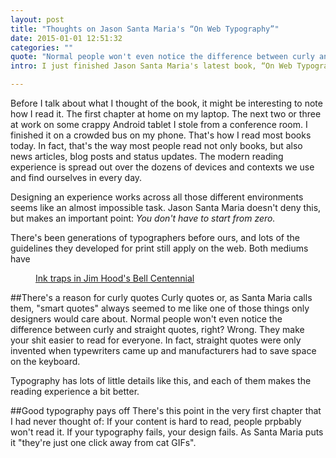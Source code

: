 ```yaml
---
layout: post
title: "Thoughts on Jason Santa Maria's “On Web Typography”"
date: 2015-01-01 12:51:32
categories: ""
quote: "Normal people won't even notice the difference between curly and straight quotes, right?"
intro: I just finished Jason Santa Maria's latest book, “On Web Typography”. Here's what I took away from it.

---
```


Before I talk about what I thought of the book, it might be interesting to note how I read it. The first chapter at home on my laptop. The next two or three at work on some crappy Android tablet I stole from a conference room. I finished it on a crowded bus on my phone. That's how I read most books today. In fact, that's the way most people read not only books, but also news articles, blog posts and status updates. The modern reading experience is spread out over the dozens of devices and contexts we use and find ourselves in every day.

Designing an experience works across all those different environments seems like an almost impossible task. Jason Santa Maria doesn't deny this, but makes an important point: *You don't have to start from zero.*

There's been generations of typographers before ours, and lots of the guidelines they developed for print still apply on the web. Both mediums have 

<figure>
	<a href="http://en.wikipedia.org/wiki/File:BellCenInk.svg">Ink traps in Jim Hood's Bell Centennial</a>
</figure>

##There's a reason for curly quotes
Curly quotes or, as Santa Maria calls them, "smart quotes" always seemed to me like one of those things only designers would care about. Normal people won't even notice the difference between curly and straight quotes, right? Wrong. They make your shit easier to read for everyone. In fact, straight quotes were only invented when typewriters came up and manufacturers had to save space on the keyboard.

Typography has lots of little details like this, and each of them makes the reading experience a bit better.

##Good typography pays off
There's this point in the very first chapter that I had never thought of: If your content is hard to read, people prpbably won't read it. If your typography fails, your design fails. As Santa Maria puts it "they're just one click away from cat GIFs".